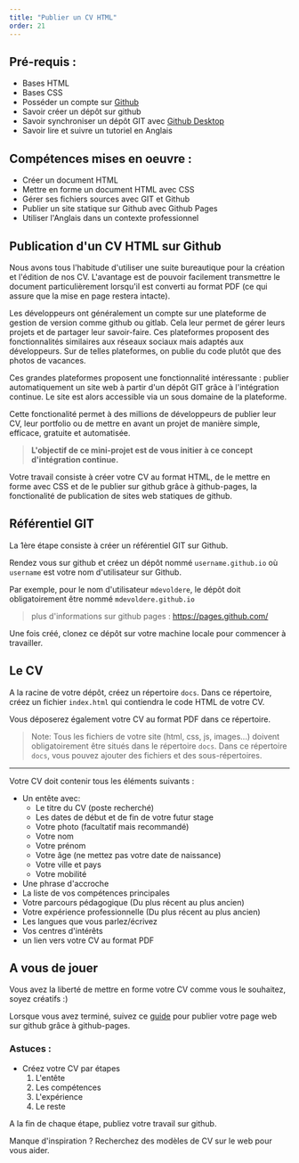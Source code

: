 ```yaml
---
title: "Publier un CV HTML"
order: 21
---
```


## Pré-requis : 
- Bases HTML
- Bases CSS
- Posséder un compte sur [Github](https://github.com)
- Savoir créer un dépôt sur github
- Savoir synchroniser un dépôt GIT avec [Github Desktop](https://desktop.github.com)
- Savoir lire et suivre un tutoriel en Anglais

## Compétences mises en oeuvre : 
- Créer un document HTML
- Mettre en forme un document HTML avec CSS
- Gérer ses fichiers sources avec GIT et Github
- Publier un site statique sur Github avec Github Pages
- Utiliser l'Anglais dans un contexte professionnel


## Publication d'un CV HTML sur Github

Nous avons tous l'habitude d'utiliser une suite bureautique pour la création et l'édition de nos CV. L'avantage est de pouvoir facilement transmettre le document particulièrement lorsqu'il est converti au format PDF (ce qui assure que la mise en page restera intacte).

Les développeurs ont généralement un compte sur une plateforme de gestion de version comme github ou gitlab. Cela leur permet de gérer leurs projets et de partager leur savoir-faire. Ces plateformes proposent des fonctionnalités similaires aux réseaux sociaux mais adaptés aux développeurs. Sur de telles plateformes, on publie du code plutôt que des photos de vacances.

Ces grandes plateformes proposent une fonctionnalité intéressante : publier automatiquement un site web à partir d'un dépôt GIT grâce à l'intégration continue. Le site est alors accessible via un sous domaine de la plateforme.

Cette fonctionalité permet à des millions de développeurs de publier leur CV, leur portfolio ou de mettre en avant un projet de manière simple, efficace, gratuite et automatisée.

> **L'objectif de ce mini-projet est de vous initier à ce concept d'intégration continue.**

Votre travail consiste à créer votre CV au format HTML, de le mettre en forme avec CSS et de le publier sur github grâce à github-pages, la fonctionalité de publication de sites web statiques de github. 


## Référentiel GIT 

La 1ère étape consiste à créer un référentiel GIT sur Github.

Rendez vous sur github et créez un dépôt nommé `username.github.io` où `username` est votre nom d'utilisateur sur Github.

Par exemple, pour le nom d'utilisateur `mdevoldere`, le dépôt doit obligatoirement être nommé `mdevoldere.github.io`

> plus d'informations sur github pages : https://pages.github.com/ 

Une fois créé, clonez ce dépôt sur votre machine locale pour commencer à travailler.


## Le CV 

A la racine de votre dépôt, créez un répertoire `docs`.
Dans ce répertoire, créez un fichier `index.html` qui contiendra le code HTML de votre CV.

Vous déposerez également votre CV au format PDF dans ce répertoire.

> Note: Tous les fichiers de votre site (html, css, js, images...) doivent obligatoirement être situés dans le répertoire `docs`. Dans ce répertoire `docs`, vous pouvez ajouter des fichiers et des sous-répertoires.

---

Votre CV doit contenir tous les éléments suivants :

- Un entête avec: 
    - Le titre du CV (poste recherché)
    - Les dates de début et de fin de votre futur stage
    - Votre photo (facultatif mais recommandé)
    - Votre nom
    - Votre prénom 
    - Votre âge (ne mettez pas votre date de naissance)
    - Votre ville et pays
    - Votre mobilité 
- Une phrase d'accroche 
- La liste de vos compétences principales
- Votre parcours pédagogique (Du plus récent au plus ancien)
- Votre expérience professionnelle (Du plus récent au plus ancien)
- Les langues que vous parlez/écrivez
- Vos centres d'intérêts
- un lien vers votre CV au format PDF


## A vous de jouer 

Vous avez la liberté de mettre en forme votre CV comme vous le souhaitez, soyez créatifs :)

Lorsque vous avez terminé, suivez ce [guide](https://guides.github.com/features/pages/) pour publier votre page web sur github grâce à github-pages.


### Astuces :

- Créez votre CV par étapes
    1. L'entête
    2. Les compétences
    3. L'expérience
    4. Le reste

A la fin de chaque étape, publiez votre travail sur github.

Manque d'inspiration ? Recherchez des modèles de CV sur le web pour vous aider.
